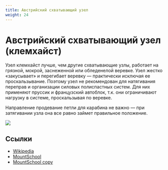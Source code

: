 ```yaml
---
title: Австрийский схватывающий узел
weight: 24
---
```


# Австрийский схватывающий узел (клемхайст)

Узел клемхайст лучше, чем другие схватывающие узлы, работает на грязной,
мокрой, заснеженной или обледенелой веревке. Узел жестко «закусывает» и
перегибает веревку — практически исключая ее проскальзывание. Поэтому узел не
рекомендован для натягивания переправ и организации силовых полиспастных систем.
Для них применяют пруссик и французский автоблок, т.к. они ограничивают
нагрузку в системе, проскальзывая по веревке.

Направление продевание петли для карабина не важно — при затягивании узла она
все равно займет правильное положение.

![](/images/knots/french.gif)

## Ссылки

- [Wikipedia](https://en.wikipedia.org/wiki/Klemheist_knot)
- [MountSchool](http://mountschool.ru/index.php/services/148-uzly-dlya-alpinizma-chast-2)
- [MountSchool copy](../../resources/mountschool/02_knots-02.md)
